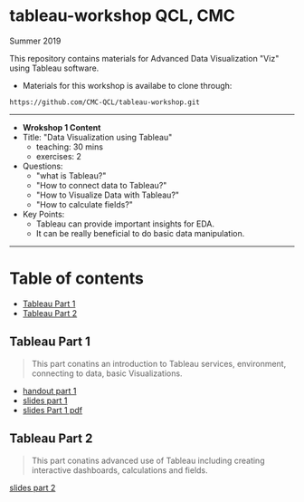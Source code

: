 tableau-workshop
QCL, CMC
===

Summer 2019

This repository contains materials for Advanced Data Visualization "Viz" using Tableau software.

- Materials for this workshop is availabe to clone through:
```
https://github.com/CMC-QCL/tableau-workshop.git
```
---
- **Wrokshop 1 Content**
- Title: "Data Visualization using Tableau"
  - teaching: 30 mins
  - exercises: 2
- Questions:
  - "what is Tableau?"
  - "How to connect data to Tableau?"
  - "How to Visualize Data with Tableau?"
  - "How to calculate fields?"
- Key Points:
  - Tableau can provide important insights for EDA.
  - It can be really beneficial to do basic  data manipulation.
---

Table of contents
===
<!-- TOC START min:1 max:3 link:true asterisk:false update:true -->
  - [Tableau Part 1](#tableau-part-1)
  - [Tableau Part 2](#tableau-part-2)
<!-- TOC END -->


## Tableau Part 1
> This part conatins an introduction to Tableau services, environment, connecting to data, basic Visualizations.
- [handout part 1](Tableau/handout.md)
- [slides part 1](Tableau/Tableau_Presentation_part1.ipynb)
- [slides Part 1 pdf](Tableau/Tableau_Presentation_part1_slides.pdf)

## Tableau Part 2
> This part conatins advanced use of Tableau including creating interactive dashboards, calculations and fields.

[slides part 2](Tableau/Tableau_Presentation_part2.ipynb)
